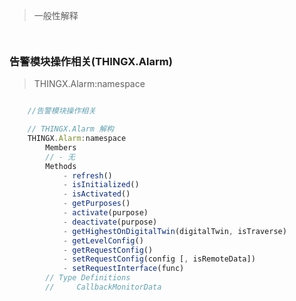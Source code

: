 <!-- @import "[TOC]" {cmd="toc" depthFrom=1 depthTo=6 orderedList=false} -->




> 一般性解释
```javascript



```



### 告警模块操作相关(THINGX.Alarm)
> THINGX.Alarm:namespace
```javascript

    //告警模块操作相关

    // THINGX.Alarm 解构
    THINGX.Alarm:namespace
        Members
        // - 无
        Methods
            - refresh()
            - isInitialized()
            - isActivated()
            - getPurposes()
            - activate(purpose)
            - deactivate(purpose)
            - getHighestOnDigitalTwin(digitalTwin, isTraverse)        
            - getLevelConfig()
            - getRequestConfig()
            - setRequestConfig(config [, isRemoteData])
            - setRequestInterface(func)
        // Type Definitions
        //     CallbackMonitorData

```